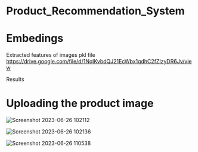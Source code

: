 # Product_Recommendation_System

# Embedings
Extracted features of images pkl file
https://drive.google.com/file/d/1NqlKvbdQJ21EcWbx1qdhC2fZlzyDR6Jv/view

Results
# Uploading the product image
![Screenshot 2023-06-26 102112](https://github.com/Naveen3251/Product_Recommendation_System/assets/114800360/6b688f0a-4518-4588-acca-5440a502ce99)


![Screenshot 2023-06-26 102136](https://github.com/Naveen3251/Product_Recommendation_System/assets/114800360/2f613024-a2b0-4849-9bff-133ee4100c18)

![Screenshot 2023-06-26 110538](https://github.com/Naveen3251/Product_Recommendation_System/assets/114800360/66884fca-503a-4ff1-b8b2-a2651e5875b2)
